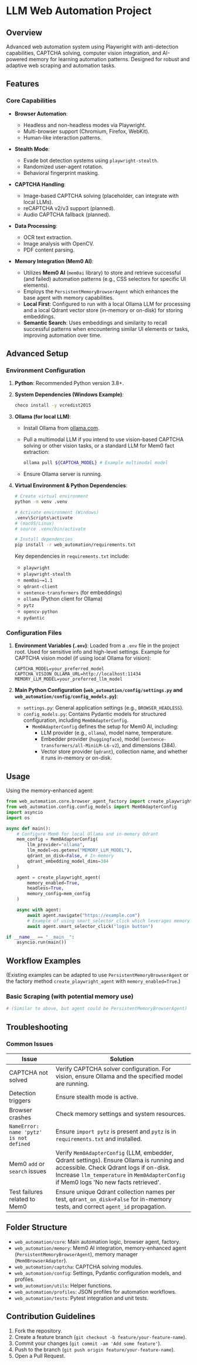 # LLM Web Automation Project

## Overview

Advanced web automation system using Playwright with anti-detection capabilities, CAPTCHA solving, computer vision integration, and AI-powered memory for learning automation patterns. Designed for robust and adaptive web scraping and automation tasks.

## Features

### Core Capabilities

- **Browser Automation**:
  - Headless and non-headless modes via Playwright.
  - Multi-browser support (Chromium, Firefox, WebKit).
  - Human-like interaction patterns.

- **Stealth Mode**:
  - Evade bot detection systems using `playwright-stealth`.
  - Randomized user-agent rotation.
  - Behavioral fingerprint masking.

- **CAPTCHA Handling**:
  - Image-based CAPTCHA solving (placeholder, can integrate with local LLMs).
  - reCAPTCHA v2/v3 support (planned).
  - Audio CAPTCHA fallback (planned).

- **Data Processing**:
  - OCR text extraction.
  - Image analysis with OpenCV.
  - PDF content parsing.

- **Memory Integration (Mem0 AI)**:
  - Utilizes **Mem0 AI** (`mem0ai` library) to store and retrieve successful (and failed) automation patterns (e.g., CSS selectors for specific UI elements).
  - Employs the `PersistentMemoryBrowserAgent` which enhances the base agent with memory capabilities.
  - **Local First**: Configured to run with a local Ollama LLM for processing and a local Qdrant vector store (in-memory or on-disk) for storing embeddings.
  - **Semantic Search**: Uses embeddings and similarity to recall successful patterns when encountering similar UI elements or tasks, improving automation over time.

## Advanced Setup

### Environment Configuration

1. **Python**: Recommended Python version 3.8+.
2. **System Dependencies (Windows Example)**:

   ```bash
   choco install -y vcredist2015
   ```

3. **Ollama (for local LLM)**:
   - Install Ollama from [ollama.com](https://ollama.com/).
   - Pull a multimodal LLM if you intend to use vision-based CAPTCHA solving or other vision tasks, or a standard LLM for Mem0 fact extraction:

     ```bash
     ollama pull ${CAPTCHA_MODEL} # Example multimodal model
     ```

   - Ensure Ollama server is running.

4. **Virtual Environment & Python Dependencies**:

   ```bash
   # Create virtual environment
   python -m venv .venv

   # Activate environment (Windows)
   .venv\Scripts\activate
   # (macOS/Linux)
   # source .venv/bin/activate

   # Install dependencies
   pip install -r web_automation/requirements.txt
   ```

   Key dependencies in `requirements.txt` include:
   - `playwright`
   - `playwright-stealth`
   - `mem0ai~=1.1`
   - `qdrant-client`
   - `sentence-transformers` (for embeddings)
   - `ollama` (Python client for Ollama)
   - `pytz`
   - `opencv-python`
   - `pydantic`

### Configuration Files

1. **Environment Variables (`.env`)**: Loaded from a `.env` file in the project root. Used for sensitive info and high-level settings.
   Example for CAPTCHA vision model (if using local Ollama for vision):

   ```env
   CAPTCHA_MODEL=your_preferred_model
   CAPTCHA_VISION_OLLAMA_URL=http://localhost:11434
   MEMORY_LLM_MODEL=your_preferred_llm_model
   ```

2. **Main Python Configuration (`web_automation/config/settings.py` and `web_automation/config/config_models.py`)**:
   - `settings.py`: General application settings (e.g., `BROWSER_HEADLESS`).
   - `config_models.py`: Contains Pydantic models for structured configuration, including `Mem0AdapterConfig`.
     - `Mem0AdapterConfig` defines the setup for Mem0 AI, including:
       - LLM provider (e.g., `ollama`), model name, temperature.
       - Embedder provider (`huggingface`), model (`sentence-transformers/all-MiniLM-L6-v2`), and dimensions (384).
       - Vector store provider (`qdrant`), collection name, and whether it runs in-memory or on-disk.

## Usage

Using the memory-enhanced agent:

```python
from web_automation.core.browser_agent_factory import create_playwright_agent
from web_automation.config.config_models import Mem0AdapterConfig
import asyncio
import os

async def main():
    # Configure Mem0 for local Ollama and in-memory Qdrant
    mem_config = Mem0AdapterConfig(
        llm_provider="ollama",
        llm_model=os.getenv("MEMORY_LLM_MODEL"), 
        qdrant_on_disk=False, # In-memory
        qdrant_embedding_model_dims=384
    )

    agent = create_playwright_agent(
        memory_enabled=True,
        headless=True, 
        memory_config=mem_config
    )

    async with agent:
        await agent.navigate("https://example.com")
        # Example of using smart_selector_click which leverages memory
        await agent.smart_selector_click("login button")

if __name__ == "__main__":
    asyncio.run(main())
```

## Workflow Examples

(Existing examples can be adapted to use `PersistentMemoryBrowserAgent` or the factory method `create_playwright_agent` with `memory_enabled=True`.)

### Basic Scraping (with potential memory use)

```python
# (Similar to above, but agent could be PersistentMemoryBrowserAgent)
```

## Troubleshooting

### Common Issues

| Issue | Solution |
|-------|----------|
| CAPTCHA not solved | Verify CAPTCHA solver configuration. For vision, ensure Ollama and the specified model are running. |
| Detection triggers | Ensure stealth mode is active. |
| Browser crashes | Check memory settings and system resources. |
| `NameError: name 'pytz' is not defined` | Ensure `import pytz` is present and `pytz` is in `requirements.txt` and installed. |
| Mem0 `add` or `search` issues | Verify `Mem0AdapterConfig` (LLM, embedder, Qdrant settings). Ensure Ollama is running and accessible. Check Qdrant logs if on-disk. Increase `llm_temperature` in `Mem0AdapterConfig` if Mem0 logs 'No new facts retrieved'. |
| Test failures related to Mem0 | Ensure unique Qdrant collection names per test, `qdrant_on_disk=False` for in-memory tests, and correct `agent_id` propagation. |

## Folder Structure

- `web_automation/core`: Main automation logic, browser agent, factory.
- `web_automation/memory`: Mem0 AI integration, memory-enhanced agent (`PersistentMemoryBrowserAgent`), memory manager (`Mem0BrowserAdapter`).
- `web_automation/captcha`: CAPTCHA solving modules.
- `web_automation/config`: Settings, Pydantic configuration models, and profiles.
- `web_automation/utils`: Helper functions.
- `web_automation/profiles`: JSON profiles for automation workflows.
- `web_automation/tests`: Pytest integration and unit tests.

## Contribution Guidelines

1. Fork the repository.
2. Create a feature branch (`git checkout -b feature/your-feature-name`).
3. Commit your changes (`git commit -am 'Add some feature'`).
4. Push to the branch (`git push origin feature/your-feature-name`).
5. Open a Pull Request.
